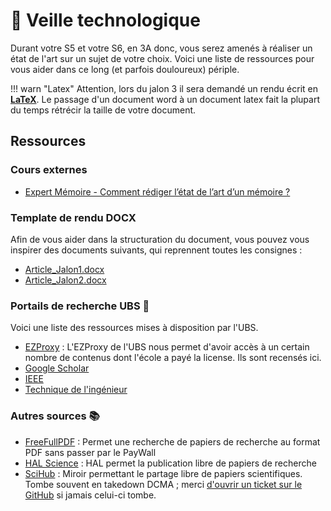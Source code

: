 # 📰 Veille technologique

Durant votre S5 et votre S6, en 3A donc, vous serez amenés à réaliser un état de l'art sur un sujet de votre choix. Voici une liste de ressources pour vous aider dans ce long (et parfois douloureux) périple.

!!! warn "Latex"
    Attention, lors du jalon 3 il sera demandé un rendu écrit en **[LaTeX](https://www.latex-project.org/)**. Le passage d'un document word à un document latex fait la plupart du temps rétrécir la taille de votre document.


## Ressources

### Cours externes

- [Expert Mémoire - Comment rédiger l’état de l’art d’un mémoire ?](https://expertmemoire.com/etat-de-lart/)

### Template de rendu DOCX

Afin de vous aider dans la structuration du document, vous pouvez vous inspirer des documents suivants, qui reprennent toutes les consignes :

- [Article_Jalon1.docx](/assets/docs/veille-g1j1-article.docx)
- [Article_Jalon2.docx](/assets/docs/veille-g1j2-article.docx)

### Portails de recherche UBS 🔎

Voici une liste des ressources mises à disposition par l'UBS.

- [EZProxy](https://ezproxy.univ-ubs.fr/menu) : L'EZProxy de l'UBS nous permet d'avoir accès à un certain nombre de contenus dont l'école a payé la license. Ils sont recensés ici.
- [Google Scholar](https://googlescholar.ezproxy.univ-ubs.fr/)
- [IEEE](https://ieee.ezproxy.univ-ubs.fr/Xplore/home.jsp)
- [Technique de l'ingénieur](https://techniquesdelingenieur.ezproxy.univ-ubs.fr/)

### Autres sources 📚

- [FreeFullPDF](https://www.freefullpdf.com/) : Permet une recherche de papiers de recherche au format PDF sans passer par le PayWall
- [HAL Science](https://hal.archives-ouvertes.fr/) : HAL permet la publication libre de papiers de recherche
- [SciHub](https://scihub2024.vercel.app/) : Miroir permettant le partage libre de papiers scientifiques. Tombe souvent en takedown DCMA ; merci [d'ouvrir un ticket sur le GitHub](https://github.com/unguest/ensibf/issues) si jamais celui-ci tombe.
